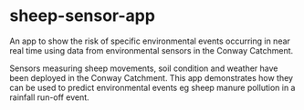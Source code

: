 # sheep-sensor-app
An app to show the risk of specific environmental events occurring in near real time using data from environmental sensors in the Conway Catchment.

Sensors measuring sheep movements, soil condition and weather have been deployed in the Conway Catchment.  This app demonstrates how they can be used to predict environmental events eg sheep manure pollution in a rainfall run-off event.
